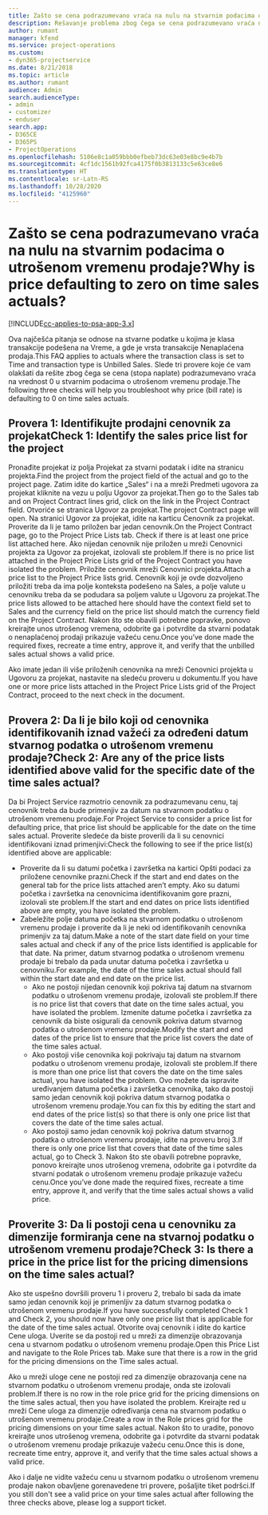 ```yaml
---
title: Zašto se cena podrazumevano vraća na nulu na stvarnim podacima o utrošenom vremenu prodaje?
description: Rešavanje problema zbog čega se cena podrazumevano vraća na 0 u stvarnim podacima o utrošenom vremenu prodaje.
author: rumant
manager: kfend
ms.service: project-operations
ms.custom:
- dyn365-projectservice
ms.date: 8/21/2018
ms.topic: article
ms.author: rumant
audience: Admin
search.audienceType:
- admin
- customizer
- enduser
search.app:
- D365CE
- D365PS
- ProjectOperations
ms.openlocfilehash: 5106e8c1a059bbb0efbeb73dc63e03e8bc9e4b7b
ms.sourcegitcommit: 4cf1dc1561b92fca4175f0b3813133c5e63ce8e6
ms.translationtype: HT
ms.contentlocale: sr-Latn-RS
ms.lasthandoff: 10/28/2020
ms.locfileid: "4125960"
---
```

# <a name="why-is-price-defaulting-to-zero-on-time-sales-actuals"></a><span data-ttu-id="61852-103">Zašto se cena podrazumevano vraća na nulu na stvarnim podacima o utrošenom vremenu prodaje?</span><span class="sxs-lookup"><span data-stu-id="61852-103">Why is price defaulting to zero on time sales actuals?</span></span>

[!INCLUDE[cc-applies-to-psa-app-3.x](../includes/cc-applies-to-psa-app-3x.md)]

<span data-ttu-id="61852-104">Ova najčešća pitanja se odnose na stvarne podatke u kojima je klasa transakcije podešena na Vreme, a gde je vrsta transakcije Nenaplaćena prodaja.</span><span class="sxs-lookup"><span data-stu-id="61852-104">This FAQ applies to actuals where the transaction class is set to Time and transaction type is Unbilled Sales.</span></span> <span data-ttu-id="61852-105">Slede tri provere koje će vam olakšati da rešite zbog čega se cena (stopa naplate) podrazumevano vraća na vrednost 0 u stvarnim podacima o utrošenom vremenu prodaje.</span><span class="sxs-lookup"><span data-stu-id="61852-105">The following three checks will help you troubleshoot why price (bill rate) is defaulting to 0 on time sales actuals.</span></span>

## <a name="check-1-identify-the-sales-price-list-for-the-project"></a><span data-ttu-id="61852-106">Provera 1: Identifikujte prodajni cenovnik za projekat</span><span class="sxs-lookup"><span data-stu-id="61852-106">Check 1: Identify the sales price list for the project</span></span>

<span data-ttu-id="61852-107">Pronađite projekat iz polja Projekat za stvarni podatak i idite na stranicu projekta.</span><span class="sxs-lookup"><span data-stu-id="61852-107">Find the project from the project field of the actual and go to the project page.</span></span> <span data-ttu-id="61852-108">Zatim idite do kartice „Sales“ i na a mreži Predmeti ugovora za projekat kliknite na vezu u polju Ugovor za projekat.</span><span class="sxs-lookup"><span data-stu-id="61852-108">Then go to the Sales tab and on Project Contract lines grid, click on the link in the Project Contract field.</span></span> <span data-ttu-id="61852-109">Otvoriće se stranica Ugovor za projekat.</span><span class="sxs-lookup"><span data-stu-id="61852-109">The project Contract page will open.</span></span> <span data-ttu-id="61852-110">Na stranici Ugovor za projekat, idite na karticu Cenovnik za projekat. Proverite da li je tamo priložen bar jedan cenovnik.</span><span class="sxs-lookup"><span data-stu-id="61852-110">On the Project Contract page, go to the Project Price Lists tab. Check if there is at least one price list attached here.</span></span> <span data-ttu-id="61852-111">Ako nijedan cenovnik nije priložen u mreži Cenovnici projekta za Ugovor za projekat, izolovali ste problem.</span><span class="sxs-lookup"><span data-stu-id="61852-111">If there is no price list attached in the Project Price Lists grid of the Project Contract you have isolated the problem.</span></span> <span data-ttu-id="61852-112">Priložite cenovnik mreži Cenovnici projekta.</span><span class="sxs-lookup"><span data-stu-id="61852-112">Attach a price list to the Project Price lists grid.</span></span> <span data-ttu-id="61852-113">Cenovnik koji je ovde dozvoljeno priložiti treba da ima polje konteksta podešeno na Sales, a polje valute u cenovniku treba da se podudara sa poljem valute u Ugovoru za projekat.</span><span class="sxs-lookup"><span data-stu-id="61852-113">The price lists allowed to be attached here should have the context field set to Sales and the currency field on the price list should match the currency field on the Project Contract.</span></span> <span data-ttu-id="61852-114">Nakon što ste obavili potrebne popravke, ponovo kreirajte unos utrošenog vremena, odobrite ga i potvrdite da stvarni podatak o nenaplaćenoj prodaji prikazuje važeću cenu.</span><span class="sxs-lookup"><span data-stu-id="61852-114">Once you’ve done made the required fixes, recreate a time entry, approve it, and verify that the unbilled sales actual shows a valid price.</span></span> 

<span data-ttu-id="61852-115">Ako imate jedan ili više priloženih cenovnika na mreži Cenovnici projekta u Ugovoru za projekat, nastavite na sledeću proveru u dokumentu.</span><span class="sxs-lookup"><span data-stu-id="61852-115">If you have one or more price lists attached in the Project Price Lists grid of the Project Contract, proceed to the next check in the document.</span></span>

## <a name="check-2-are-any-of-the-price-lists-identified-above-valid-for-the-specific-date-of-the-time-sales-actual"></a><span data-ttu-id="61852-116">Provera 2: Da li je bilo koji od cenovnika identifikovanih iznad važeći za određeni datum stvarnog podatka o utrošenom vremenu prodaje?</span><span class="sxs-lookup"><span data-stu-id="61852-116">Check 2: Are any of the price lists identified above valid for the specific date of the time sales actual?</span></span>

<span data-ttu-id="61852-117">Da bi Project Service razmotrio cenovnik za podrazumevanu cenu, taj cenovnik treba da bude primenjiv za datum na stvarnom podatku o utrošenom vremenu prodaje.</span><span class="sxs-lookup"><span data-stu-id="61852-117">For Project Service to consider a price list for defaulting price, that price list should be applicable for the date on the time sales actual.</span></span> <span data-ttu-id="61852-118">Proverite sledeće da biste proverili da li su cenovnici identifikovani iznad primenjivi:</span><span class="sxs-lookup"><span data-stu-id="61852-118">Check the following to see if the price list(s) identified above are applicable:</span></span>
- <span data-ttu-id="61852-119">Proverite da li su datumi početka i završetka na kartici Opšti podaci za priložene cenovnike prazni.</span><span class="sxs-lookup"><span data-stu-id="61852-119">Check if the start and end dates on the general tab for the price lists attached aren’t empty.</span></span> <span data-ttu-id="61852-120">Ako su datumi početka i završetka na cenovnicima identifikovanim gore prazni, izolovali ste problem.</span><span class="sxs-lookup"><span data-stu-id="61852-120">If the start and end dates on price lists identified above are empty, you have isolated the problem.</span></span> 
- <span data-ttu-id="61852-121">Zabeležite polje datuma početka na stvarnom podatku o utrošenom vremenu prodaje i proverite da li je neki od identifikovanih cenovnika primenjiv za taj datum.</span><span class="sxs-lookup"><span data-stu-id="61852-121">Make a note of the start date field on your time sales actual and check if any of the price lists identified is applicable for that date.</span></span> <span data-ttu-id="61852-122">Na primer, datum stvarnog podatka o utrošenom vremenu prodaje bi trebalo da pada unutar datuma početka i završetka u cenovniku.</span><span class="sxs-lookup"><span data-stu-id="61852-122">For example, the date of the time sales actual should fall within the start date and end date on the price list.</span></span> 
    - <span data-ttu-id="61852-123">Ako ne postoji nijedan cenovnik koji pokriva taj datum na stvarnom podatku o utrošenom vremenu prodaje, izolovali ste problem.</span><span class="sxs-lookup"><span data-stu-id="61852-123">If there is no price list that covers that date on the time sales actual, you have isolated the problem.</span></span> <span data-ttu-id="61852-124">Izmenite datume početka i završetka za cenovnik da biste osigurali da cenovnik pokriva datum stvarnog podatka o utrošenom vremenu prodaje.</span><span class="sxs-lookup"><span data-stu-id="61852-124">Modify the start and end dates of the price list to ensure that the price list covers the date of the time sales actual.</span></span> 
    - <span data-ttu-id="61852-125">Ako postoji više cenovnika koji pokrivaju taj datum na stvarnom podatku o utrošenom vremenu prodaje, izolovali ste problem.</span><span class="sxs-lookup"><span data-stu-id="61852-125">If there is more than one price list that covers the date on the time sales actual, you have isolated the problem.</span></span> <span data-ttu-id="61852-126">Ovo možete da ispravite uređivanjem datuma početka i završetka cenovnika, tako da postoji samo jedan cenovnik koji pokriva datum stvarnog podatka o utrošenom vremenu prodaje.</span><span class="sxs-lookup"><span data-stu-id="61852-126">You can fix this by editing the start and end dates of the price list(s) so that there is only one price list that covers the date of the time sales actual.</span></span> 
    - <span data-ttu-id="61852-127">Ako postoji samo jedan cenovnik koji pokriva datum stvarnog podatka o utrošenom vremenu prodaje, idite na proveru broj 3.</span><span class="sxs-lookup"><span data-stu-id="61852-127">If there is only one price list that covers that date of the time sales actual, go to Check 3.</span></span>
<span data-ttu-id="61852-128">Nakon što ste obavili potrebne popravke, ponovo kreirajte unos utrošenog vremena, odobrite ga i potvrdite da stvarni podatak o utrošenom vremenu prodaje prikazuje važeću cenu.</span><span class="sxs-lookup"><span data-stu-id="61852-128">Once you’ve done made the required fixes, recreate a time entry, approve it, and verify that the time sales actual shows a valid price.</span></span>

## <a name="check-3-is-there-a-price-in-the-price-list-for-the-pricing-dimensions-on-the-time-sales-actual"></a><span data-ttu-id="61852-129">Proverite 3: Da li postoji cena u cenovniku za dimenzije formiranja cene na stvarnoj podatku o utrošenom vremenu prodaje?</span><span class="sxs-lookup"><span data-stu-id="61852-129">Check 3: Is there a price in the price list for the pricing dimensions on the time sales actual?</span></span>

<span data-ttu-id="61852-130">Ako ste uspešno dovršili proveru 1 i proveru 2, trebalo bi sada da imate samo jedan cenovnik koji je primenljiv za datum stvarnog podatka o utrošenom vremenu prodaje.</span><span class="sxs-lookup"><span data-stu-id="61852-130">If you have successfully completed Check 1 and Check 2, you should now have only one price list that is applicable for the date of the time sales actual.</span></span> <span data-ttu-id="61852-131">Otvorite ovaj cenovnik i idite do kartice Cene uloga. Uverite se da postoji red u mreži za dimenzije obrazovanja cena u stvarnom podatku o utrošenom vremenu prodaje.</span><span class="sxs-lookup"><span data-stu-id="61852-131">Open this Price List and navigate to the Role Prices tab. Make sure that there is a row in the grid for the pricing dimensions on the Time sales actual.</span></span>

<span data-ttu-id="61852-132">Ako u mreži uloge cene ne postoji red za dimenzije obrazovanja cene na stvarnom podatku o utrošenom vremenu prodaje, onda ste izolovali problem.</span><span class="sxs-lookup"><span data-stu-id="61852-132">If there is no row in the role price grid for the pricing dimensions on the time sales actual, then you have isolated the problem.</span></span> <span data-ttu-id="61852-133">Kreirajte red u mreži Cene uloga za dimenzije određivanja cena na stvarnom podatku o utrošenom vremenu prodaje.</span><span class="sxs-lookup"><span data-stu-id="61852-133">Create a row in the Role prices grid for the pricing dimensions on your time sales actual.</span></span> <span data-ttu-id="61852-134">Nakon što to uradite, ponovo kreirajte unos utrošenog vremena, odobrite ga i potvrdite da stvarni podatak o utrošenom vremenu prodaje prikazuje važeću cenu.</span><span class="sxs-lookup"><span data-stu-id="61852-134">Once this is done, recreate time entry, approve it, and verify that the time sales actual shows a valid price.</span></span>

<span data-ttu-id="61852-135">Ako i dalje ne vidite važeću cenu u stvarnom podatku o utrošenom vremenu prodaje nakon obavljene gorenavedene tri provere, pošaljite tiket podršci.</span><span class="sxs-lookup"><span data-stu-id="61852-135">If you still don't see a valid price on your time sales actual after following the three checks above, please log a support ticket.</span></span> 


